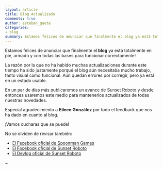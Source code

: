 ```yaml
---
layout: article
title: Blog Actualizado
comments: true
author: esteban_gaete
categories:
- blog
summary: Estamos felices de anunciar que finalmente el blog ya está totalmente en pie, armado y con todas las bases para funcionar correctamente!
---
```


Estamos felices de anunciar que finalmente el **blog** ya está totalmente en 
pie, armado y con todas las bases para funcionar correctamente!

La razón por la que no ha habido muchas actualizaciones durante este tiempo 
ha sido justamente porqué el blog aún necesitaba mucho trabajo, tanto visual 
como funcional. Aún quedan errores por corregir, pero ya está en un estado 
usable.

En un par de días más publicaremos un avance de Sunset Roboto y desde entonces usaremos este medio para mantenerlos actualizados de todas nuestras novedades.

Especial agradecimiento a **Eileen González** por todo el feedback que nos ha dado en cuanto al blog.

¡Vamos cucharas que se puede!

No se olviden de revisar también:

* [El Facebook oficial de Spoonman Games](https://www.facebook.com/spoonman.games)
* [El Facebook oficial de Sunset Roboto](https://www.facebook.com/SunsetRoboto)
* [El Devlog oficial de Sunset Roboto](http://impulsagames.com/foro/showthread.php?tid=27)

~